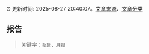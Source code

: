 :alarm_clock: 更新时间: 2025-08-27 20:40:07。[文章来源](/README.md)、[文章分类](/TAGS.md)

## 报告


> 关键字：`报告`、`月报`



